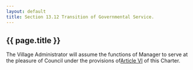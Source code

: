 ```yaml
---
layout: default 
title: Section 13.12 Transition of Governmental Service.
---
```


{{ page.title }}
----------------

The Village Administrator will assume the functions of Manager to serve
at the pleasure of Council under the provisions of[Article
VI](13b7f2f2.html) of this Charter.
